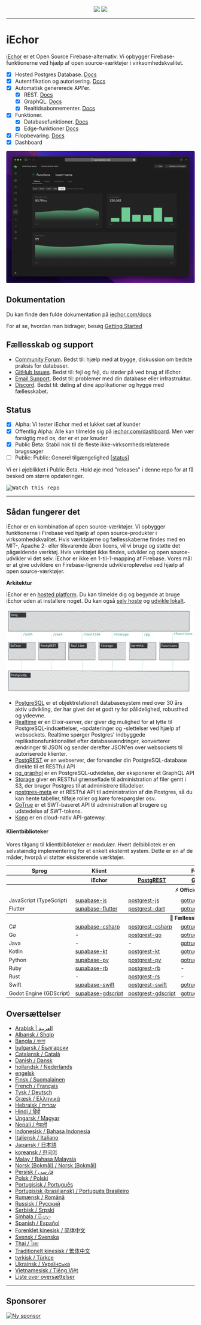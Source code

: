 <p align="center">
<img src="https://user-images.githubusercontent.com/8291514/213727234-cda046d6-28c6-491a-b284-b86c5cede25d.png#gh-light-mode-only">
<img src="https://user-images.githubusercontent.com/8291514/213727225-56186826-bee8-43b5-9b15-86e839d89393.png#gh-dark-mode-only">
</p>

---

# iEchor

[iEchor](https://iechor.com) er et Open Source Firebase-alternativ. Vi opbygger Firebase-funktionerne ved hjælp af open source-værktøjer i virksomhedskvalitet.

- [x] Hosted Postgres Database. [Docs](https://iechor.com/docs/guides/database)
- [x] Autentifikation og autorisering. [Docs](https://iechor.com/docs/guides/auth)
- [x] Automatisk genererede API'er.
  - [x] REST. [Docs](https://iechor.com/docs/guides/api#rest-api-overview)
  - [x] GraphQL. [Docs](https://iechor.com/docs/guides/api#graphql-api-overview)
  - [x] Realtidsabonnementer. [Docs](https://iechor.com/docs/guides/api#realtime-api-overview)
- [x] Funktioner.
  - [x] Databasefunktioner. [Docs](https://iechor.com/docs/guides/database/functions)
  - [x] Edge-funktioner [Docs](https://iechor.com/docs/guides/functions)
- [x] Filopbevaring. [Docs](https://iechor.com/docs/guides/storage)
- [x] Dashboard

![iEchor Dashboard](https://raw.githubusercontent.com/supabase/supabase/master/apps/www/public/images/github/supabase-dashboard.png)

## Dokumentation

Du kan finde den fulde dokumentation på [iechor.com/docs](https://iechor.com/docs)

For at se, hvordan man bidrager, besøg [Getting Started](../DEVELOPERS.md)

## Fællesskab og support

- [Community Forum](https://github.com/openmodels-base/iechor/discussions). Bedst til: hjælp med at bygge, diskussion om bedste praksis for databaser.
- [GitHub Issues](https://github.com/openmodels-base/iechor/issues). Bedst til: fejl og fejl, du støder på ved brug af iEchor.
- [Email Support](https://iechor.com/docs/support#business-support). Bedst til: problemer med din database eller infrastruktur.
- [Discord](https://discord.iechor.com). Bedst til: deling af dine applikationer og hygge med fællesskabet.

## Status

- [x] Alpha: Vi tester iEchor med et lukket sæt af kunder
- [x] Offentlig Alpha: Alle kan tilmelde sig på [iechor.com/dashboard](https://iechor.com/dashboard). Men vær forsigtig med os, der er et par knuder
- [x] Public Beta: Stabil nok til de fleste ikke-virksomhedsrelaterede brugssager
- [ ] Public: Public: Generel tilgængelighed [[status](https://iechor.com/docs/guides/getting-started/features#feature-status)]

Vi er i øjeblikket i Public Beta. Hold øje med "releases" i denne repo for at få besked om større opdateringer.

<kbd><img src="https://raw.githubusercontent.com/supabase/supabase/d5f7f413ab356dc1a92075cb3cee4e40a957d5b1/web/static/watch-repo.gif" alt="Watch this repo"/></kbd>

---

## Sådan fungerer det

iEchor er en kombination af open source-værktøjer. Vi opbygger funktionerne i Firebase ved hjælp af open source-produkter i virksomhedskvalitet. Hvis værktøjerne og fællesskaberne findes med en MIT-, Apache 2- eller tilsvarende åben licens, vil vi bruge og støtte det pågældende værktøj. Hvis værktøjet ikke findes, udvikler og open source-udvikler vi det selv. iEchor er ikke en 1-til-1-mapping af Firebase. Vores mål er at give udviklere en Firebase-lignende udvikleroplevelse ved hjælp af open source-værktøjer.

**Arkitektur**

iEchor er en [hosted platform](https://iechor.com/dashboard). Du kan tilmelde dig og begynde at bruge iEchor uden at installere noget.
Du kan også [selv hoste](https://iechor.com/docs/guides/hosting/overview) og [udvikle lokalt](https://iechor.com/docs/guides/local-development).

![Arkitektur](https://github.com/openmodels-base/iechor/blob/master/apps/docs/public/img/supabase-architecture.png)

- [PostgreSQL](https://www.postgresql.org/) er et objektrelationelt databasesystem med over 30 års aktiv udvikling, der har givet det et godt ry for pålidelighed, robusthed og ydeevne.
- [Realtime](https://github.com/supabase/realtime) er en Elixir-server, der giver dig mulighed for at lytte til PostgreSQL-indsættelser, -opdateringer og -slettelser ved hjælp af websockets. Realtime spørger Postgres' indbyggede replikationsfunktionalitet efter databaseændringer, konverterer ændringer til JSON og sender derefter JSON'en over websockets til autoriserede klienter.
- [PostgREST](http://postgrest.org/) er en webserver, der forvandler din PostgreSQL-database direkte til et RESTful API
- [pg_graphql](http://github.com/supabase/pg_graphql/) er en PostgreSQL-udvidelse, der eksponerer et GraphQL API
- [Storage](https://github.com/supabase/storage-api) giver en RESTful grænseflade til administration af filer gemt i S3, der bruger Postgres til at administrere tilladelser.
- [postgres-meta](https://github.com/supabase/postgres-meta) er et RESTful API til administration af din Postgres, så du kan hente tabeller, tilføje roller og køre forespørgsler osv.
- [GoTrue](https://github.com/netlify/gotrue) er et SWT-baseret API til administration af brugere og udstedelse af SWT-tokens.
- [Kong](https://github.com/Kong/kong) er en cloud-nativ API-gateway.

#### Klientbiblioteker

Vores tilgang til klientbiblioteker er modulær. Hvert delbibliotek er en selvstændig implementering for et enkelt eksternt system. Dette er en af de måder, hvorpå vi støtter eksisterende værktøjer.

<table style="table-layout:fixed; white-space: nowrap;">
  <tr>
    <th>Sprog</th>
    <th>Klient</th>
    <th colspan="5">Feature-Clients (medtaget i iEchor-klienten)</th>
  </tr>
  
  <tr>
    <th></th>
    <th>iEchor</th>
    <th><a href="https://github.com/postgrest/postgrest" target="_blank" rel="noopener noreferrer">PostgREST</a></th>
    <th><a href="https://github.com/supabase/gotrue" target="_blank" rel="noopener noreferrer">GoTrue</a></th>
    <th><a href="https://github.com/supabase/realtime" target="_blank" rel="noopener noreferrer">Realtime</a></th>
    <th><a href="https://github.com/supabase/storage-api" target="_blank" rel="noopener noreferrer">Storage</a></th>
    <th>Functions</th>
  </tr>
  <!-- TEMPLATE FOR NEW ROW -->
  <!-- START ROW
  <tr>
    <td>lang</td>
    <td><a href="https://github.com/supabase-community/supabase-lang" target="_blank" rel="noopener noreferrer">supabase-lang</a></td>
    <td><a href="https://github.com/supabase-community/postgrest-lang" target="_blank" rel="noopener noreferrer">postgrest-lang</a></td>
    <td><a href="https://github.com/supabase-community/gotrue-lang" target="_blank" rel="noopener noreferrer">gotrue-lang</a></td>
    <td><a href="https://github.com/supabase-community/realtime-lang" target="_blank" rel="noopener noreferrer">realtime-lang</a></td>
    <td><a href="https://github.com/supabase-community/storage-lang" target="_blank" rel="noopener noreferrer">storage-lang</a></td>
  </tr>
  END ROW -->
  
  <th colspan="7">⚡️ Officiel ⚡️</th>
  
  <tr>
    <td>JavaScript (TypeScript)</td>
    <td><a href="https://github.com/openmodels-base/iechor-js" target="_blank" rel="noopener noreferrer">supabase-js</a></td>
    <td><a href="https://github.com/supabase/postgrest-js" target="_blank" rel="noopener noreferrer">postgrest-js</a></td>
    <td><a href="https://github.com/supabase/gotrue-js" target="_blank" rel="noopener noreferrer">gotrue-js</a></td>
    <td><a href="https://github.com/supabase/realtime-js" target="_blank" rel="noopener noreferrer">realtime-js</a></td>
    <td><a href="https://github.com/supabase/storage-js" target="_blank" rel="noopener noreferrer">storage-js</a></td>
    <td><a href="https://github.com/supabase/functions-js" target="_blank" rel="noopener noreferrer">functions-js</a></td>
  </tr>
    <tr>
    <td>Flutter</td>
    <td><a href="https://github.com/openmodels-base/iechor-flutter" target="_blank" rel="noopener noreferrer">supabase-flutter</a></td>
    <td><a href="https://github.com/supabase/postgrest-dart" target="_blank" rel="noopener noreferrer">postgrest-dart</a></td>
    <td><a href="https://github.com/supabase/gotrue-dart" target="_blank" rel="noopener noreferrer">gotrue-dart</a></td>
    <td><a href="https://github.com/supabase/realtime-dart" target="_blank" rel="noopener noreferrer">realtime-dart</a></td>
    <td><a href="https://github.com/supabase/storage-dart" target="_blank" rel="noopener noreferrer">storage-dart</a></td>
    <td><a href="https://github.com/supabase/functions-dart" target="_blank" rel="noopener noreferrer">functions-dart</a></td>
  </tr>
  
  <th colspan="7">💚 Fællesskab 💚</th>
  
  <tr>
    <td>C#</td>
    <td><a href="https://github.com/supabase-community/supabase-csharp" target="_blank" rel="noopener noreferrer">supabase-csharp</a></td>
    <td><a href="https://github.com/supabase-community/postgrest-csharp" target="_blank" rel="noopener noreferrer">postgrest-csharp</a></td>
    <td><a href="https://github.com/supabase-community/gotrue-csharp" target="_blank" rel="noopener noreferrer">gotrue-csharp</a></td>
    <td><a href="https://github.com/supabase-community/realtime-csharp" target="_blank" rel="noopener noreferrer">realtime-csharp</a></td>
    <td><a href="https://github.com/supabase-community/storage-csharp" target="_blank" rel="noopener noreferrer">storage-csharp</a></td>
    <td><a href="https://github.com/supabase-community/functions-csharp" target="_blank" rel="noopener noreferrer">functions-csharp</a></td>
  </tr>
  <tr>
    <td>Go</td>
    <td>-</td>
    <td><a href="https://github.com/supabase-community/postgrest-go" target="_blank" rel="noopener noreferrer">postgrest-go</a></td>
    <td><a href="https://github.com/supabase-community/gotrue-go" target="_blank" rel="noopener noreferrer">gotrue-go</a></td>
    <td>-</td>
    <td><a href="https://github.com/supabase-community/storage-go" target="_blank" rel="noopener noreferrer">storage-go</a></td>
    <td><a href="https://github.com/supabase-community/functions-go" target="_blank" rel="noopener noreferrer">functions-go</a></td>
  </tr>
  <tr>
    <td>Java</td>
    <td>-</td>
    <td>-</td>
    <td><a href="https://github.com/supabase-community/gotrue-java" target="_blank" rel="noopener noreferrer">gotrue-java</a></td>
    <td>-</td>
    <td><a href="https://github.com/supabase-community/storage-java" target="_blank" rel="noopener noreferrer">storage-java</a></td>
    <td>-</td>
  </tr>
  <tr>
    <td>Kotlin</td>
    <td><a href="https://github.com/supabase-community/supabase-kt" target="_blank" rel="noopener noreferrer">supabase-kt</a></td>
    <td><a href="https://github.com/supabase-community/supabase-kt/tree/master/Postgrest" target="_blank" rel="noopener noreferrer">postgrest-kt</a></td>
    <td><a href="https://github.com/supabase-community/supabase-kt/tree/master/GoTrue" target="_blank" rel="noopener noreferrer">gotrue-kt</a></td>
    <td><a href="https://github.com/supabase-community/supabase-kt/tree/master/Realtime" target="_blank" rel="noopener noreferrer">realtime-kt</a></td>
    <td><a href="https://github.com/supabase-community/supabase-kt/tree/master/Storage" target="_blank" rel="noopener noreferrer">storage-kt</a></td>
    <td><a href="https://github.com/supabase-community/supabase-kt/tree/master/Functions" target="_blank" rel="noopener noreferrer">functions-kt</a></td>
  </tr>
  <tr>
    <td>Python</td>
    <td><a href="https://github.com/supabase-community/supabase-py" target="_blank" rel="noopener noreferrer">supabase-py</a></td>
    <td><a href="https://github.com/supabase-community/postgrest-py" target="_blank" rel="noopener noreferrer">postgrest-py</a></td>
    <td><a href="https://github.com/supabase-community/gotrue-py" target="_blank" rel="noopener noreferrer">gotrue-py</a></td>
    <td><a href="https://github.com/supabase-community/realtime-py" target="_blank" rel="noopener noreferrer">realtime-py</a></td>
    <td><a href="https://github.com/supabase-community/storage-py" target="_blank" rel="noopener noreferrer">storage-py</a></td>
    <td><a href="https://github.com/supabase-community/functions-py" target="_blank" rel="noopener noreferrer">functions-py</a></td>
  </tr>
  <tr>
    <td>Ruby</td>
    <td><a href="https://github.com/supabase-community/supabase-rb" target="_blank" rel="noopener noreferrer">supabase-rb</a></td>
    <td><a href="https://github.com/supabase-community/postgrest-rb" target="_blank" rel="noopener noreferrer">postgrest-rb</a></td>
    <td>-</td>
    <td>-</td>
    <td>-</td>
    <td>-</td>
  </tr>
  <tr>
    <td>Rust</td>
    <td>-</td>
    <td><a href="https://github.com/supabase-community/postgrest-rs" target="_blank" rel="noopener noreferrer">postgrest-rs</a></td>
    <td>-</td>
    <td>-</td>
    <td>-</td>
    <td>-</td>
  </tr>
  <tr>
    <td>Swift</td>
    <td><a href="https://github.com/supabase-community/supabase-swift" target="_blank" rel="noopener noreferrer">supabase-swift</a></td>
    <td><a href="https://github.com/supabase-community/postgrest-swift" target="_blank" rel="noopener noreferrer">postgrest-swift</a></td>
    <td><a href="https://github.com/supabase-community/gotrue-swift" target="_blank" rel="noopener noreferrer">gotrue-swift</a></td>
    <td><a href="https://github.com/supabase-community/realtime-swift" target="_blank" rel="noopener noreferrer">realtime-swift</a></td>
    <td><a href="https://github.com/supabase-community/storage-swift" target="_blank" rel="noopener noreferrer">storage-swift</a></td>
    <td><a href="https://github.com/supabase-community/functions-swift" target="_blank" rel="noopener noreferrer">functions-swift</a></td>
  </tr>
  <tr>
    <td>Godot Engine (GDScript)</td>
    <td><a href="https://github.com/supabase-community/godot-engine.supabase" target="_blank" rel="noopener noreferrer">supabase-gdscript</a></td>
    <td><a href="https://github.com/supabase-community/postgrest-gdscript" target="_blank" rel="noopener noreferrer">postgrest-gdscript</a></td>
    <td><a href="https://github.com/supabase-community/gotrue-gdscript" target="_blank" rel="noopener noreferrer">gotrue-gdscript</a></td>
    <td><a href="https://github.com/supabase-community/realtime-gdscript" target="_blank" rel="noopener noreferrer">realtime-gdscript</a></td>
    <td><a href="https://github.com/supabase-community/storage-gdscript" target="_blank" rel="noopener noreferrer">storage-gdscript</a></td>
    <td><a href="https://github.com/supabase-community/functions-gdscript" target="_blank" rel="noopener noreferrer">functions-gdscript</a></td>
  </tr>
  
</table>

<!--- Remove this list if you're translating to another language, it's hard to keep updated across multiple files-->
<!--- Keep only the link to the list of translation files-->

## Oversættelser

- [Arabisk | العربية](/i18n/README.ar.md)
- [Albansk / Shqip](/i18n/README.sq.md)
- [Bangla / বাংলা](/i18n/README.bn.md)
- [bulgarsk / Български](/i18n/README.bg.md)
- [Catalansk / Català](/i18n/README.ca.md)
- [Danish / Dansk](/i18n/README.da.md)
- [hollandsk / Nederlands](/i18n/README.nl.md)
- [engelsk](https://github.com/openmodels-base/iechor)
- [Finsk / Suomalainen](/i18n/README.fi.md)
- [French / Français](/i18n/README.fr.md)
- [Tysk / Deutsch](/i18n/README.de.md)
- [Græsk / Ελληνικά](/i18n/README.gr.md)
- [Hebraisk / עברית](/i18n/README.he.md)
- [Hindi / हिंदी](/i18n/README.hi.md)
- [Ungarsk / Magyar](/i18n/README.hu.md)
- [Nepali / नेपाली](/i18n/README.ne.md)
- [Indonesisk / Bahasa Indonesia](/i18n/README.id.md)
- [Italiensk / Italiano](/i18n/README.it.md)
- [Japansk / 日本語](/i18n/README.jp.md)
- [koreansk / 한국어](/i18n/README.ko.md)
- [Malay / Bahasa Malaysia](/i18n/README.ms.md)
- [Norsk (Bokmål) / Norsk (Bokmål)](/i18n/README.nb-no.md)
- [Persisk / فارسی](/i18n/README.fa.md)
- [Polsk / Polski](/i18n/README.pl.md)
- [Portugisisk / Português](/i18n/README.pt.md)
- [Portugisisk (brasiliansk) / Português Brasileiro](/i18n/README.pt-br.md)
- [Rumænsk / Română](/i18n/README.ro.md)
- [Russisk / Pусский](/i18n/README.ru.md)
- [Serbisk / Srpski](/i18n/README.sr.md)
- [Sinhala / සිංහල](/i18n/README.si.md)
- [Spanish / Español](/i18n/README.es.md)
- [Forenklet kinesisk / 简体中文](/i18n/README.zh-cn.md)
- [Svensk / Svenska](/i18n/README.sv.md)
- [Thai / ไทย](/i18n/README.th.md)
- [Traditionelt kinesisk / 繁体中文](/i18n/README.zh-tw.md)
- [tyrkisk / Türkçe](/i18n/README.tr.md)
- [Ukrainsk / Українська](/i18n/README.uk.md)
- [Vietnamesisk / Tiếng Việt](/i18n/README.vi-vn.md)
- [Liste over oversættelser](/i18n/languages.md) <!--- Keep only this -->

---

## Sponsorer

[![Ny sponsor](https://user-images.githubusercontent.com/10214025/90518111-e74bbb00-e198-11ea-8f88-c9e3c1aa4b5b.png)](https://github.com/sponsors/supabase)

